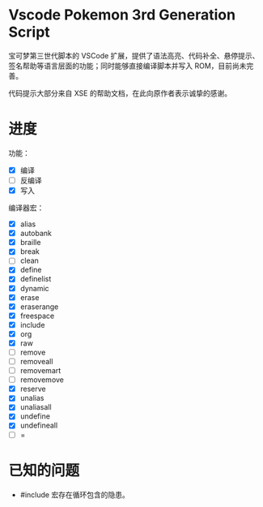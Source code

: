 # Vscode Pokemon 3rd Generation Script

宝可梦第三世代脚本的 VSCode 扩展，提供了语法高亮、代码补全、悬停提示、签名帮助等语言层面的功能；同时能够直接编译脚本并写入 ROM，目前尚未完善。

代码提示大部分来自 XSE 的帮助文档，在此向原作者表示诚挚的感谢。

# 进度

功能：
- [x] 编译
- [ ] 反编译
- [x] 写入

编译器宏：
- [x] alias
- [x] autobank
- [x] braille
- [x] break
- [ ] clean
- [x] define
- [x] definelist
- [x] dynamic
- [x] erase
- [x] eraserange
- [x] freespace
- [x] include
- [x] org
- [x] raw
- [ ] remove
- [ ] removeall
- [ ] removemart
- [ ] removemove
- [x] reserve
- [x] unalias
- [x] unaliasall
- [x] undefine
- [x] undefineall
- [ ] =

# 已知的问题

- #include 宏存在循环包含的隐患。